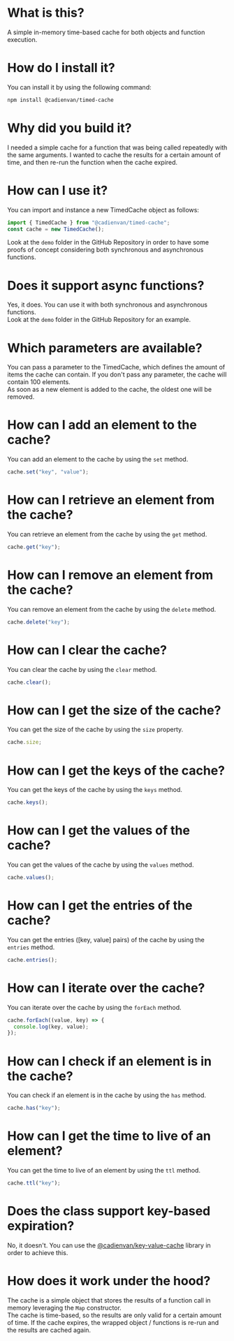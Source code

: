 # What is this?

A simple in-memory time-based cache for both objects and function execution.

# How do I install it?

You can install it by using the following command:

```bash
npm install @cadienvan/timed-cache
```

# Why did you build it?

I needed a simple cache for a function that was being called repeatedly with the same arguments. I wanted to cache the results for a certain amount of time, and then re-run the function when the cache expired.

# How can I use it?

You can import and instance a new TimedCache object as follows:

```js
import { TimedCache } from "@cadienvan/timed-cache";
const cache = new TimedCache();
```

Look at the `demo` folder in the GitHub Repository in order to have some proofs of concept considering both synchronous and asynchronous functions.

# Does it support async functions?

Yes, it does. You can use it with both synchronous and asynchronous functions.  
Look at the `demo` folder in the GitHub Repository for an example.

# Which parameters are available?

You can pass a parameter to the TimedCache, which defines the amount of items the cache can contain. If you don't pass any parameter, the cache will contain 100 elements.  
As soon as a new element is added to the cache, the oldest one will be removed.

# How can I add an element to the cache?

You can add an element to the cache by using the `set` method.

```js
cache.set("key", "value");
```

# How can I retrieve an element from the cache?

You can retrieve an element from the cache by using the `get` method.

```js
cache.get("key");
```

# How can I remove an element from the cache?

You can remove an element from the cache by using the `delete` method.

```js
cache.delete("key");
```

# How can I clear the cache?

You can clear the cache by using the `clear` method.

```js
cache.clear();
```

# How can I get the size of the cache?

You can get the size of the cache by using the `size` property.

```js
cache.size;
```

# How can I get the keys of the cache?

You can get the keys of the cache by using the `keys` method.

```js
cache.keys();
```

# How can I get the values of the cache?

You can get the values of the cache by using the `values` method.

```js
cache.values();
```

# How can I get the entries of the cache?

You can get the entries ([key, value] pairs) of the cache by using the `entries` method.

```js
cache.entries();
```

# How can I iterate over the cache?

You can iterate over the cache by using the `forEach` method.

```js
cache.forEach((value, key) => {
  console.log(key, value);
});
```

# How can I check if an element is in the cache?

You can check if an element is in the cache by using the `has` method.

```js
cache.has("key");
```

# How can I get the time to live of an element?

You can get the time to live of an element by using the `ttl` method.

```js
cache.ttl("key");
```
# Does the class support key-based expiration?
No, it doesn't. You can use the [@cadienvan/key-value-cache](https://github.com/Cadienvan/key-value-cache) library in order to achieve this.

# How does it work under the hood?

The cache is a simple object that stores the results of a function call in memory leveraging the `Map` constructor.  
The cache is time-based, so the results are only valid for a certain amount of time. If the cache expires, the wrapped object / functions is re-run and the results are cached again.
